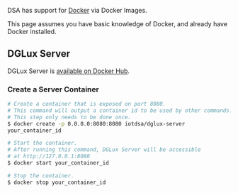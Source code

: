 DSA has support for [Docker](https://www.docker.com/) via Docker Images.

This page assumes you have basic knowledge of Docker, and already have Docker installed.

## DGLux Server

DGLux Server is [available on Docker Hub](https://hub.docker.com/r/iotdsa/dglux-server/).

### Create a Server Container

```bash
# Create a container that is exposed on port 8080.
# This command will output a container id to be used by other commands.
# This step only needs to be done once.
$ docker create -p 0.0.0.0:8080:8080 iotdsa/dglux-server
your_container_id

# Start the container.
# After running this command, DGLux Server will be accessible
# at http://127.0.0.1:8080
$ docker start your_container_id

# Stop the container.
$ docker stop your_container_id
```
